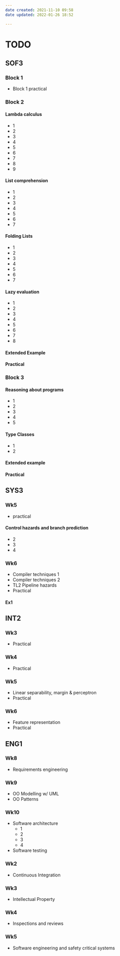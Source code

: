 ```yaml
---
date created: 2021-11-10 09:58
date updated: 2022-01-26 18:52

---
```


# TODO

## SOF3

### Block 1
- Block 1 practical

### Block 2
#### Lambda calculus
- 1
- 2
- 3
- 4
- 5
- 6
- 7
- 8
- 9

#### List comprehension
- 1
- 2
- 3
- 4
- 5
- 6
- 7

#### Folding Lists
- 1
- 2
- 3
- 4
- 5
- 6
- 7

#### Lazy evaluation
- 1
- 2
- 3
- 4
- 5
- 6
- 7
- 8

#### Extended Example

#### Practical

### Block 3

#### Reasoning about programs
- 1
- 2
- 3
- 4
- 5

#### Type Classes
- 1
- 2

#### Extended example

#### Practical

## SYS3
### Wk5
- practical

#### Control hazards and branch prediction
- 2
- 3
- 4


### Wk6
- Compiler techniques 1
- Compiler techniques 2
- TL2 Pipeline hazards
- Practical

#### Ex1

## INT2
### Wk3
- Practical

### Wk4
- Practical

### Wk5
- Linear separability, margin & perceptron
- Practical

### Wk6
- Feature representation
- Practical

## ENG1
### Wk8
- Requirements engineering

### Wk9
- OO Modelling w/ UML
- OO Patterns

### Wk10
- Software architecture
	- 1
	- 2
	- 3
	- 4
- Software testing

### Wk2
- Continuous Integration

### Wk3
- Intellectual Property

### Wk4
- Inspections and reviews

### Wk5
- Software engineering and safety critical systems